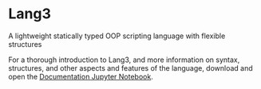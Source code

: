 # Lang3
A lightweight statically typed OOP scripting language with flexible structures

For a thorough introduction to Lang3, and more information on syntax, structures, and other aspects and features of the language, download and open the [Documentation Jupyter Notebook](https://github.com/FinnE145/Lang3/blob/main/Docs/Lang3Docs.ipynb).
